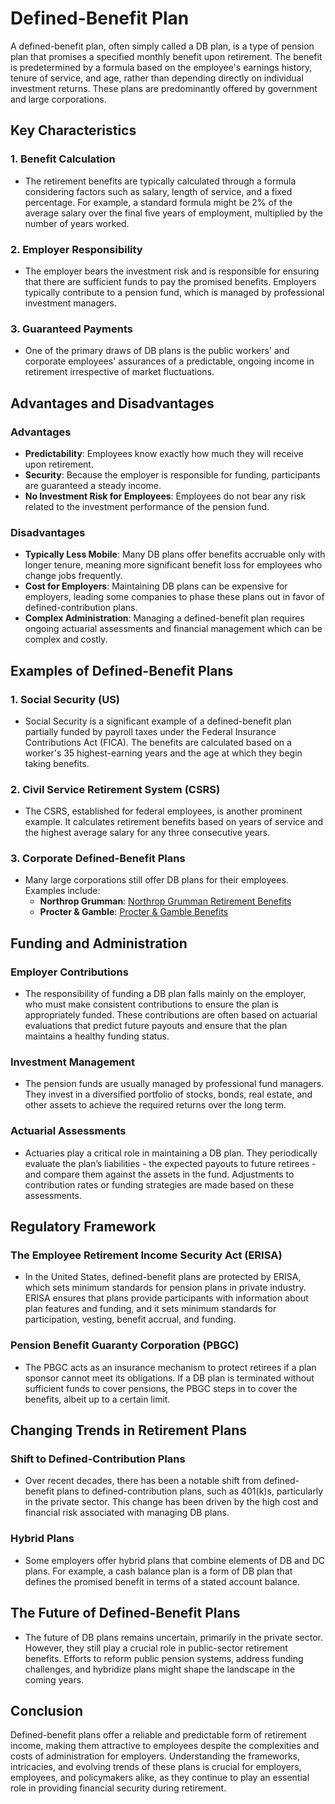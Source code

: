 # Defined-Benefit Plan 

A defined-benefit plan, often simply called a DB plan, is a type of pension plan that promises a specified monthly benefit upon retirement. The benefit is predetermined by a formula based on the employee's earnings history, tenure of service, and age, rather than depending directly on individual investment returns. These plans are predominantly offered by government and large corporations.

## Key Characteristics

### 1. **Benefit Calculation**
   - The retirement benefits are typically calculated through a formula considering factors such as salary, length of service, and a fixed percentage. For example, a standard formula might be 2% of the average salary over the final five years of employment, multiplied by the number of years worked.
   
### 2. **Employer Responsibility**
   - The employer bears the investment risk and is responsible for ensuring that there are sufficient funds to pay the promised benefits. Employers typically contribute to a pension fund, which is managed by professional investment managers.

### 3. **Guaranteed Payments**
   - One of the primary draws of DB plans is the public workers' and corporate employees' assurances of a predictable, ongoing income in retirement irrespective of market fluctuations.

## Advantages and Disadvantages

### Advantages
   - **Predictability**: Employees know exactly how much they will receive upon retirement.
   - **Security**: Because the employer is responsible for funding, participants are guaranteed a steady income.
   - **No Investment Risk for Employees**: Employees do not bear any risk related to the investment performance of the pension fund.
   
### Disadvantages
   - **Typically Less Mobile**: Many DB plans offer benefits accruable only with longer tenure, meaning more significant benefit loss for employees who change jobs frequently.
   - **Cost for Employers**: Maintaining DB plans can be expensive for employers, leading some companies to phase these plans out in favor of defined-contribution plans.
   - **Complex Administration**: Managing a defined-benefit plan requires ongoing actuarial assessments and financial management which can be complex and costly.

## Examples of Defined-Benefit Plans

### 1. **Social Security (US)**
   - Social Security is a significant example of a defined-benefit plan partially funded by payroll taxes under the Federal Insurance Contributions Act (FICA). The benefits are calculated based on a worker's 35 highest-earning years and the age at which they begin taking benefits.

### 2. **Civil Service Retirement System (CSRS)**
   - The CSRS, established for federal employees, is another prominent example. It calculates retirement benefits based on years of service and the highest average salary for any three consecutive years.

### 3. **Corporate Defined-Benefit Plans**
   - Many large corporations still offer DB plans for their employees. Examples include:
     - **Northrop Grumman**: [Northrop Grumman Retirement Benefits](https://www.northropgrumman.com/careers/total-rewards/retirement-benefits/)
     - **Procter & Gamble**: [Procter & Gamble Benefits](https://us.pg.com/employee-benefits/)

## Funding and Administration

### Employer Contributions
   - The responsibility of funding a DB plan falls mainly on the employer, who must make consistent contributions to ensure the plan is appropriately funded. These contributions are often based on actuarial evaluations that predict future payouts and ensure that the plan maintains a healthy funding status.

### Investment Management
   - The pension funds are usually managed by professional fund managers. They invest in a diversified portfolio of stocks, bonds, real estate, and other assets to achieve the required returns over the long term.

### Actuarial Assessments
   - Actuaries play a critical role in maintaining a DB plan. They periodically evaluate the plan’s liabilities - the expected payouts to future retirees - and compare them against the assets in the fund. Adjustments to contribution rates or funding strategies are made based on these assessments.

## Regulatory Framework

### The Employee Retirement Income Security Act (ERISA)
   - In the United States, defined-benefit plans are protected by ERISA, which sets minimum standards for pension plans in private industry. ERISA ensures that plans provide participants with information about plan features and funding, and it sets minimum standards for participation, vesting, benefit accrual, and funding.
   
### Pension Benefit Guaranty Corporation (PBGC)
   - The PBGC acts as an insurance mechanism to protect retirees if a plan sponsor cannot meet its obligations. If a DB plan is terminated without sufficient funds to cover pensions, the PBGC steps in to cover the benefits, albeit up to a certain limit.

## Changing Trends in Retirement Plans

### Shift to Defined-Contribution Plans
   - Over recent decades, there has been a notable shift from defined-benefit plans to defined-contribution plans, such as 401(k)s, particularly in the private sector. This change has been driven by the high cost and financial risk associated with managing DB plans.
   
### Hybrid Plans
   - Some employers offer hybrid plans that combine elements of DB and DC plans. For example, a cash balance plan is a form of DB plan that defines the promised benefit in terms of a stated account balance.

## The Future of Defined-Benefit Plans
   - The future of DB plans remains uncertain, primarily in the private sector. However, they still play a crucial role in public-sector retirement benefits. Efforts to reform public pension systems, address funding challenges, and hybridize plans might shape the landscape in the coming years.

## Conclusion
Defined-benefit plans offer a reliable and predictable form of retirement income, making them attractive to employees despite the complexities and costs of administration for employers. Understanding the frameworks, intricacies, and evolving trends of these plans is crucial for employers, employees, and policymakers alike, as they continue to play an essential role in providing financial security during retirement.